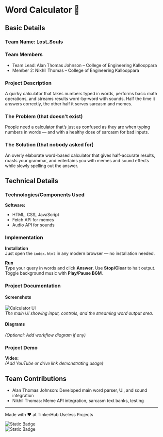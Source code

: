 # Word Calculator 🎯

## Basic Details  
### Team Name: Lost_Souls  

### Team Members  
- Team Lead: Alan Thomas Johnson – College of Engineering Kallooppara  
- Member 2: Nikhil Thomas – College of Engineering Kallooppara  

### Project Description  
A quirky calculator that takes numbers typed in words, performs basic math operations, and streams results word-by-word with sounds. Half the time it answers correctly, the other half it serves sarcasm and memes.  

### The Problem (that doesn't exist)  
People need a calculator that’s just as confused as they are when typing numbers in words — and with a healthy dose of sarcasm for bad inputs.  

### The Solution (that nobody asked for)  
An overly elaborate word-based calculator that gives half-accurate results, roasts your grammar, and entertains you with memes and sound effects while slowly spelling out the answer.  

## Technical Details  
### Technologies/Components Used  
**Software:**  
- HTML, CSS, JavaScript  
- Fetch API for memes  
- Audio API for sounds  

### Implementation  
**Installation**  
Just open the `index.html` in any modern browser — no installation needed.  

**Run**  
Type your query in words and click **Answer**. Use **Stop/Clear** to halt output. Toggle background music with **Play/Pause BGM**.  

### Project Documentation  

#### Screenshots  
![Calculator UI](https://github.com/user-attachments/assets/517ad8e9-ad22-457d-9538-a9e62d137cd7)  
*The main UI showing input, controls, and the streaming word output area.*

#### Diagrams  
*(Optional: Add workflow diagram if any)*  

### Project Demo  
**Video:**  
*(Add YouTube or drive link demonstrating usage)*  

## Team Contributions  
- Alan Thomas Johnson: Developed main word parser, UI, and sound integration  
- Nikhil Thomas: Meme API integration, sarcasm text banks, testing  

---  
Made with ❤️ at TinkerHub Useless Projects  

![Static Badge](https://img.shields.io/badge/TinkerHub-24?color=%23000000&link=https%3A%2F%2Fwww.tinkerhub.org%2F)  
![Static Badge](https://img.shields.io/badge/UselessProjects--25-25?link=https%3A%2F%2Fwww.tinkerhub.org%2Fevents%2FQ2Q1TQKX6Q%2FUseless%2520Projects)  
